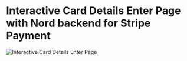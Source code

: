 # Interactive Card Details Enter Page with Nord backend for Stripe Payment


![Interactive Card Details Enter Page](https://github.com/Voidwalker1999/interactive-card/assets/98208099/684282db-33e7-4e76-93e6-7f19c7283fe2)
